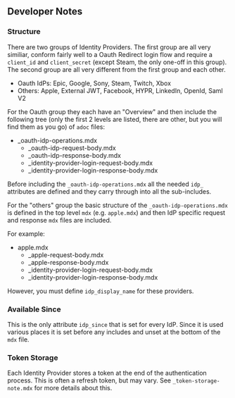 ## Developer Notes

### Structure

There are two groups of Identity Providers.  The first group are all very similiar, conform fairly well to a Oauth Redirect login flow and require a `client_id` and `client_secret` (except Steam, the only one-off in this group).  The second group are all very different from the first group and each other.

- Oauth IdPs: Epic, Google, Sony, Steam, Twitch, Xbox
- Others: Apple, External JWT, Facebook, HYPR, LinkedIn, OpenId, Saml V2

For the Oauth group they each have an "Overview" and then include the following tree (only the first 2 levels are listed, there are other, but you will find them as you go) of `adoc` files:

- _oauth-idp-operations.mdx
  - _oauth-idp-request-body.mdx
  - _oauth-idp-response-body.mdx
  - _identity-provider-login-request-body.mdx
  - _identity-provider-login-response-body.mdx
    
Before including the `_oauth-idp-operations.mdx` all the needed `idp_` attributes are defined and they carry through into all the sub-includes.

For the "others" group the basic structure of the `_oauth-idp-operations.mdx` is defined in the top level `mdx` (e.g. `apple.mdx`) and then IdP specific request and response `mdx` files are included.

For example:
- apple.mdx
  - _apple-request-body.mdx
  - _apple-response-body.mdx
  - _identity-provider-login-request-body.mdx
  - _identity-provider-login-response-body.mdx

However, you must define `idp_display_name` for these providers.
    
### Available Since

This is the only attribute `idp_since` that is set for every IdP.  Since it is used various places it is set before any includes and unset at the bottom of the `mdx` file.

### Token Storage

Each Identity Provider stores a token at the end of the authentication process. This is often a refresh token, but may vary. See `_token-storage-note.mdx` for more details about this.
